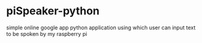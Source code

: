 # piSpeaker-python
simple online google app python application using which user can input text to be spoken by my raspberry pi
